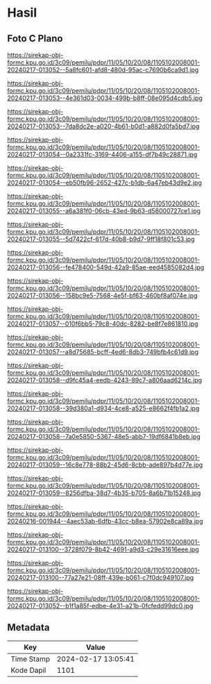 # Hasil

## Foto C Plano

https://sirekap-obj-formc.kpu.go.id/3c09/pemilu/pdpr/11/05/10/20/08/1105102008001-20240217-013052--5a8fc601-afd8-480d-95ac-c7690b6ca9d1.jpg

https://sirekap-obj-formc.kpu.go.id/3c09/pemilu/pdpr/11/05/10/20/08/1105102008001-20240217-013053--4e361d03-0034-499b-b8ff-08e095d4cdb5.jpg

https://sirekap-obj-formc.kpu.go.id/3c09/pemilu/pdpr/11/05/10/20/08/1105102008001-20240217-013053--7da8dc2e-a020-4b61-b0d1-a882d0fa5bd7.jpg

https://sirekap-obj-formc.kpu.go.id/3c09/pemilu/pdpr/11/05/10/20/08/1105102008001-20240217-013054--0a2331fc-3169-4406-a155-df7b49c28871.jpg

https://sirekap-obj-formc.kpu.go.id/3c09/pemilu/pdpr/11/05/10/20/08/1105102008001-20240217-013054--eb50fb96-2652-427c-b1db-6a47eb43d9e2.jpg

https://sirekap-obj-formc.kpu.go.id/3c09/pemilu/pdpr/11/05/10/20/08/1105102008001-20240217-013055--a6a381f0-06cb-43ed-9b63-d58000727ce1.jpg

https://sirekap-obj-formc.kpu.go.id/3c09/pemilu/pdpr/11/05/10/20/08/1105102008001-20240217-013055--5d7422cf-617d-40b8-b9d7-9ff18f801c53.jpg

https://sirekap-obj-formc.kpu.go.id/3c09/pemilu/pdpr/11/05/10/20/08/1105102008001-20240217-013056--fe478400-549d-42a9-85ae-eed4585082d4.jpg

https://sirekap-obj-formc.kpu.go.id/3c09/pemilu/pdpr/11/05/10/20/08/1105102008001-20240217-013056--158bc9e5-7568-4e5f-bf63-460bf8af074e.jpg

https://sirekap-obj-formc.kpu.go.id/3c09/pemilu/pdpr/11/05/10/20/08/1105102008001-20240217-013057--010f6bb5-79c8-40dc-8282-be8f7e861810.jpg

https://sirekap-obj-formc.kpu.go.id/3c09/pemilu/pdpr/11/05/10/20/08/1105102008001-20240217-013057--a8d75685-bcff-4ed6-8db3-749bfb4c61d9.jpg

https://sirekap-obj-formc.kpu.go.id/3c09/pemilu/pdpr/11/05/10/20/08/1105102008001-20240217-013058--d9fc45a4-eedb-4243-89c7-a806aad6214c.jpg

https://sirekap-obj-formc.kpu.go.id/3c09/pemilu/pdpr/11/05/10/20/08/1105102008001-20240217-013058--39d380a1-d934-4ce8-a525-e8662f4fb1a2.jpg

https://sirekap-obj-formc.kpu.go.id/3c09/pemilu/pdpr/11/05/10/20/08/1105102008001-20240217-013058--7a0e5850-5367-48e5-abb7-19df6841b8eb.jpg

https://sirekap-obj-formc.kpu.go.id/3c09/pemilu/pdpr/11/05/10/20/08/1105102008001-20240217-013059--16c8e778-88b2-45d6-8cbb-ade897b4d77e.jpg

https://sirekap-obj-formc.kpu.go.id/3c09/pemilu/pdpr/11/05/10/20/08/1105102008001-20240217-013059--8256dfba-38d7-4b35-b705-8a6b71b15248.jpg

https://sirekap-obj-formc.kpu.go.id/3c09/pemilu/pdpr/11/05/10/20/08/1105102008001-20240216-001944--4aec53ab-6dfb-43cc-b8ea-57902e8ca89a.jpg

https://sirekap-obj-formc.kpu.go.id/3c09/pemilu/pdpr/11/05/10/20/08/1105102008001-20240217-013100--3728f079-8b42-4691-a9d3-c29e31616eee.jpg

https://sirekap-obj-formc.kpu.go.id/3c09/pemilu/pdpr/11/05/10/20/08/1105102008001-20240217-013100--77a27e21-08ff-439e-b061-c7f0dc949107.jpg

https://sirekap-obj-formc.kpu.go.id/3c09/pemilu/pdpr/11/05/10/20/08/1105102008001-20240217-013052--b1f1a85f-edbe-4e31-a21b-0fcfedd99dc0.jpg


## Metadata

| Key        | Value               |
| ---------- | ------------------- |
| Time Stamp | 2024-02-17 13:05:41 |
| Kode Dapil | 1101                |



